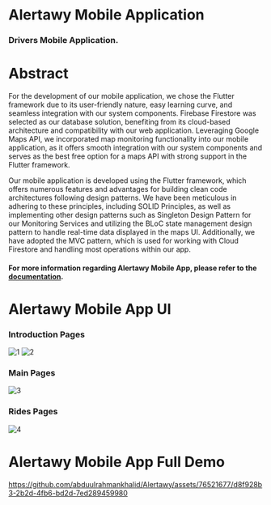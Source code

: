 # Alertawy Mobile Application
### Drivers Mobile Application.

# Abstract
For the development of our mobile application, we chose the Flutter framework due to its user-friendly nature, easy learning curve, and seamless integration with our system components. Firebase Firestore was selected as our database solution, benefiting from its cloud-based architecture and compatibility with our web application. Leveraging Google Maps API, we incorporated map monitoring functionality into our mobile application, as it offers smooth integration with our system components and serves as the best free option for a maps API with strong support in the Flutter framework.

Our mobile application is developed using the Flutter framework, which offers numerous features and advantages for building clean code architectures following design patterns. We have been meticulous in adhering to these principles, including SOLID Principles, as well as implementing other design patterns such as Singleton Design Pattern for our Monitoring Services and utilizing the BLoC state management design pattern to handle real-time data displayed in the maps UI. Additionally, we have adopted the MVC pattern, which is used for working with Cloud Firestore and handling most operations within our app.

#### For more information regarding Alertawy Mobile App, please refer to the [documentation](https://github.com/abduulrahmankhalid/Alertawy/blob/main/Alertawy%20DMS%20Documentation.pdf).

# Alertawy Mobile App UI
 ### Introduction Pages
![1](https://github.com/abduulrahmankhalid/Alertawy/assets/76521677/22408360-61ed-4d91-96a0-352cddb55fdf)
![2](https://github.com/abduulrahmankhalid/Alertawy/assets/76521677/878ba3c5-60db-463d-bcf1-516d8f4fe343)

 ### Main Pages
![3](https://github.com/abduulrahmankhalid/Alertawy/assets/76521677/12157a30-5298-4163-b30f-c2155fdbbc8d)

 ### Rides Pages
![4](https://github.com/abduulrahmankhalid/Alertawy/assets/76521677/3cb136fb-5a22-44e5-88b3-4297077e381c)


# Alertawy Mobile App Full Demo


https://github.com/abduulrahmankhalid/Alertawy/assets/76521677/d8f928b3-2b2d-4fb6-bd2d-7ed289459980

